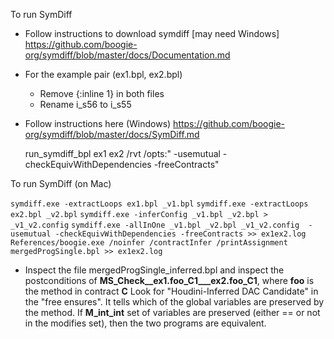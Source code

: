 To run SymDiff

* Follow instructions to download symdiff [may need Windows]
 https://github.com/boogie-org/symdiff/blob/master/docs/Documentation.md
 

* For the example pair (ex1.bpl, ex2.bpl)
  - Remove {:inline 1} in both files
  - Rename i_s56 to i_s55

* Follow instructions here (Windows)
  https://github.com/boogie-org/symdiff/blob/master/docs/SymDiff.md

  run_symdiff_bpl ex1 ex2 /rvt /opts:" -usemutual -checkEquivWithDependencies -freeContracts"

To run SymDiff (on Mac)

`symdiff.exe -extractLoops ex1.bpl _v1.bpl`
`symdiff.exe -extractLoops ex2.bpl _v2.bpl`
`symdiff.exe -inferConfig _v1.bpl _v2.bpl > _v1_v2.config`
`symdiff.exe -allInOne _v1.bpl _v2.bpl _v1_v2.config  -usemutual -checkEquivWithDependencies -freeContracts >> ex1ex2.log`
`References/boogie.exe /noinfer /contractInfer /printAssignment mergedProgSingle.bpl >> ex1ex2.log`



* Inspect the file mergedProgSingle_inferred.bpl and inspect the postconditions of **MS_Check__ex1.foo_C1___ex2.foo_C1**, where **foo** is the method in contract **C**
  Look for "Houdini-Inferred DAC Candidate" in the "free ensures". It tells which of the global variables are preserved by the method. If **M_int_int** set of variables are preserved (either == or not in the modifies set), then the two programs are equivalent. 
  
 

